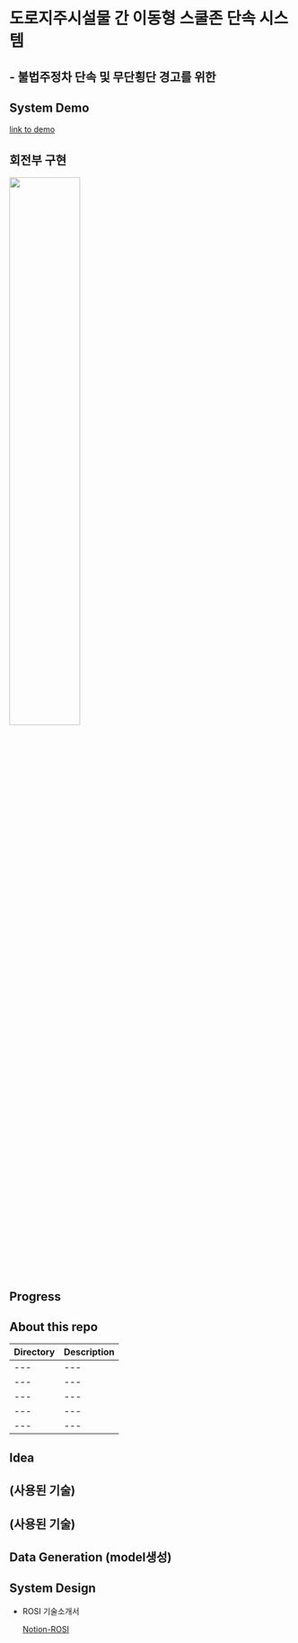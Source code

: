 # 도로지주시설물 간 이동형 스쿨존 단속 시스템 
## - 불법주정차 단속 및 무단횡단 경고를 위한 


## System Demo

[link to demo](https://user-images.githubusercontent.com/87747013/147847494-9af16f68-0eb3-485e-bc87-15e92b871add.mp4)

## 회전부 구현
<img width="50%" src="https://user-images.githubusercontent.com/87747013/147847476-187bebbf-0fe3-4b17-a9f0-dc0c5d3d57df.gif"/>  


## Progress

## About this repo

Directory|Description|
---|---|
---|---|
---|---|
---|---|
---|---|
---|---|

## Idea

## (사용된 기술)

## (사용된 기술)

## Data Generation (model생성)

## System Design


- ROSI 기술소개서

  [Notion-ROSI](https://www.notion.so/eorms6199/ROSI-8728bf2e29d44542b970c5411240b7a3)


